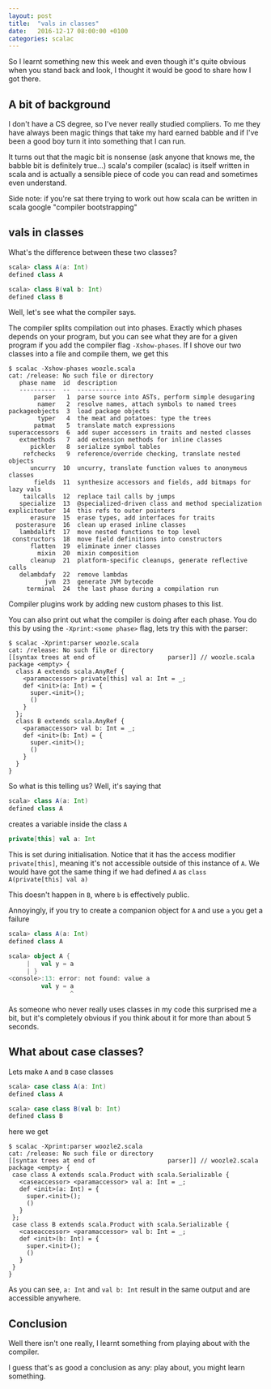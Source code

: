 ```yaml
---
layout: post
title:  "vals in classes"
date:   2016-12-17 08:00:00 +0100
categories: scalac
---
```



So I learnt something new this week and even though it's quite obvious when you stand back and look, I thought it would be good to share how I got there.

## A bit of background

I don't have a CS degree, so I've never really studied compliers. To me they have always been magic things that take my hard earned babble and if I've been a good boy turn it into something that I can run.

It turns out that the magic bit is nonsense (ask anyone that knows me, the babble bit is definitely true...) scala's compiler (scalac) is itself written in scala and is actually a sensible piece of code you can read and sometimes even understand.

Side note: if you're sat there trying to work out how scala can be written in scala google "compiler bootstrapping"

## vals in classes

What's the difference between these two classes?

```scala
scala> class A(a: Int)
defined class A

scala> class B(val b: Int)
defined class B
```

Well, let's see what the compiler says.

The compiler splits compilation out into phases. Exactly which phases depends on your program, but you can see what they are for a given program if you add the compiler flag `-Xshow-phases`. If I shove our two classes into a file and compile them, we get this

```
$ scalac -Xshow-phases woozle.scala
cat: /release: No such file or directory
   phase name  id  description
   ----------  --  -----------
       parser   1  parse source into ASTs, perform simple desugaring
        namer   2  resolve names, attach symbols to named trees
packageobjects  3  load package objects
        typer   4  the meat and potatoes: type the trees
       patmat   5  translate match expressions
superaccessors  6  add super accessors in traits and nested classes
   extmethods   7  add extension methods for inline classes
      pickler   8  serialize symbol tables
    refchecks   9  reference/override checking, translate nested objects
      uncurry  10  uncurry, translate function values to anonymous classes
       fields  11  synthesize accessors and fields, add bitmaps for lazy vals
    tailcalls  12  replace tail calls by jumps
   specialize  13  @specialized-driven class and method specialization
explicitouter  14  this refs to outer pointers
      erasure  15  erase types, add interfaces for traits
  posterasure  16  clean up erased inline classes
   lambdalift  17  move nested functions to top level
 constructors  18  move field definitions into constructors
      flatten  19  eliminate inner classes
        mixin  20  mixin composition
      cleanup  21  platform-specific cleanups, generate reflective calls
   delambdafy  22  remove lambdas
          jvm  23  generate JVM bytecode
     terminal  24  the last phase during a compilation run
```

Compiler plugins work by adding new custom phases to this list.

You can also print out what the compiler is doing after each phase. You do this by using the `-Xprint:<some phase>` flag, lets try this with the parser:

```
$ scalac -Xprint:parser woozle.scala
cat: /release: No such file or directory
[[syntax trees at end of                    parser]] // woozle.scala
package <empty> {
  class A extends scala.AnyRef {
    <paramaccessor> private[this] val a: Int = _;
    def <init>(a: Int) = {
      super.<init>();
      ()
    }
  };
  class B extends scala.AnyRef {
    <paramaccessor> val b: Int = _;
    def <init>(b: Int) = {
      super.<init>();
      ()
    }
  }
}
```

So what is this telling us? Well, it's saying that

```scala
scala> class A(a: Int)
defined class A
```

creates a variable inside the class `A`

```scala
private[this] val a: Int
```

This is set during initialisation. Notice that it has the access modifier `private[this]`, meaning it's not accessible outside of this instance of `A`. We would have got the same thing if we had defined `A` as `class A(private[this] val a)`

This doesn't happen in `B`, where `b` is effectively public.

Annoyingly, if you try to create a companion object for `A` and use `a` you get a failure

```scala
scala> class A(a: Int)
defined class A
```

```scala
scala> object A {
     |   val y = a
     | }
<console>:13: error: not found: value a
         val y = a
                 ^
```

As someone who never really uses classes in my code this surprised me a bit, but it's completely obvious if you think about it for more than about 5 seconds.

## What about case classes?

Lets make `A` and `B` case classes

```scala
scala> case class A(a: Int)
defined class A

scala> case class B(val b: Int)
defined class B
```

here we get

```
$ scalac -Xprint:parser woozle2.scala
cat: /release: No such file or directory
[[syntax trees at end of                    parser]] // woozle2.scala
package <empty> {
 case class A extends scala.Product with scala.Serializable {
   <caseaccessor> <paramaccessor> val a: Int = _;
   def <init>(a: Int) = {
     super.<init>();
     ()
   }
 };
 case class B extends scala.Product with scala.Serializable {
   <caseaccessor> <paramaccessor> val b: Int = _;
   def <init>(b: Int) = {
     super.<init>();
     ()
   }
 }
}
```

As you can see, `a: Int` and `val b: Int` result in the same output and are accessible anywhere.

## Conclusion

Well there isn't one really, I learnt something from playing about with the compiler.

I guess that's as good a conclusion as any: play about, you might learn something.
